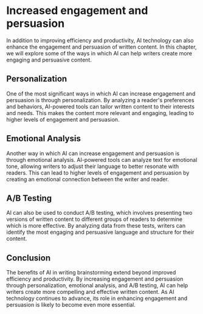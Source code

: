 Increased engagement and persuasion
=======================================================================================

In addition to improving efficiency and productivity, AI technology can also enhance the engagement and persuasion of written content. In this chapter, we will explore some of the ways in which AI can help writers create more engaging and persuasive content.

Personalization
---------------

One of the most significant ways in which AI can increase engagement and persuasion is through personalization. By analyzing a reader's preferences and behaviors, AI-powered tools can tailor written content to their interests and needs. This makes the content more relevant and engaging, leading to higher levels of engagement and persuasion.

Emotional Analysis
------------------

Another way in which AI can increase engagement and persuasion is through emotional analysis. AI-powered tools can analyze text for emotional tone, allowing writers to adjust their language to better resonate with readers. This can lead to higher levels of engagement and persuasion by creating an emotional connection between the writer and reader.

A/B Testing
-----------

AI can also be used to conduct A/B testing, which involves presenting two versions of written content to different groups of readers to determine which is more effective. By analyzing data from these tests, writers can identify the most engaging and persuasive language and structure for their content.

Conclusion
----------

The benefits of AI in writing brainstorming extend beyond improved efficiency and productivity. By increasing engagement and persuasion through personalization, emotional analysis, and A/B testing, AI can help writers create more compelling and effective written content. As AI technology continues to advance, its role in enhancing engagement and persuasion is likely to become even more essential.
